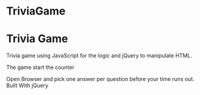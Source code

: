 # TriviaGame
<h1> Trivia Game </h1>


Trivia game using JavaScript for the logic and jQuery to manipulate HTML.

The game start the counter 

Open Browser and pick one answer per question before your time runs out.
Built With
jQuery

